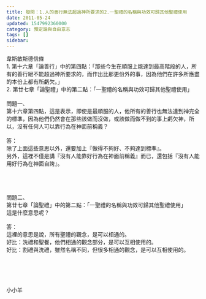 ```yaml
---
title: 發問：1.人的善行無法超過神所要求的2.一聖禮的名稱與功效可歸其他聖禮使用
date: 2011-05-24
updated: 1547992360000
category: 預定論與自由意志
tags: []
sidebar: 
---
```


<p>韋斯敏斯德信條<br/>1. 第十六章「論善行」中的第四點：「那些今生在順服上能達到最高階段的人，所有的善行絕不能超過神所要求的，而作出比那更份外的事，因為他們在許多所應盡的本份上都有所虧欠。」<br/>2. 第廿七章「論聖禮」中的第二點：「一聖禮的名稱與功效可歸其他聖禮使用」<br/><!--more--><br/>問題一、<br/>第十六章第四點，這是表示，即使是最順服的人，他所有的善行也無法達到神完全的標準，因為他們仍然會在那些該做而沒做，或該做而做不到的事上虧欠神，所以，沒有任何人可以靠行為在神面前稱義？<br/><br/>答：<br/>除了上面這些意思以外，還要加上『做得不夠好、不夠達到標準』。<br/>另外，這裡不僅是講『沒有人能靠好行為在神面前稱義』而已，還包括『沒有人能用好行為在神面自誇』。<br/><br/><br/><br/><br/>問題二、<br/>第廿七章「論聖禮」中的第二點：「一聖禮的名稱與功效可歸其他聖禮使用」<br/>這是什麼意思呢？<br/><br/>答：<br/>這裡的意思是說，所有聖禮的觀念，是可以相通的。<br/>好比：洗禮和聖餐，他們相通的觀念部分，是可以互相使用的。<br/>好比：割禮與洗禮，雖然名稱不同，但很多相通的觀念，是可以互相使用的。<br/><br/><br/><br/><br/><br/>小小羊</p>